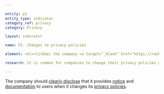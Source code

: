 ```yaml
---

entity: p2
entity_type: indicator
category_ref: privacy
category: Privacy

layout: indicator

name: P2. Changes to privacy policies

element: <ol><li>Does the company <a target="_blank" href="https://rankingdigitalrights.org/2018-indicators/#clearlydisclose">clearly disclose</a> that it notifies users about changes to its privacy policies?</li><li>Does the company <a target="_blank" href="https://rankingdigitalrights.org/2018-indicators/#clearlydisclose">clearly disclose</a> how it will directly notify users of changes?</li><li>Does the company <a target="_blank" href="https://rankingdigitalrights.org/2018-indicators/#clearlydisclose">clearly disclose</a> the time frame within which it provides notification prior to changes coming into effect?</li><li>Does the company maintain a <a target="_blank" href="https://rankingdigitalrights.org/2018-indicators/#publicarchive">public archive</a> or <a target="_blank" href="https://rankingdigitalrights.org/2018-indicators/#changelog">change log</a>?</li><li>(For <a target="_blank" href="https://rankingdigitalrights.org/2018-indicators/#mobile">mobile ecosystems</a>): Does the company <a target="_blank" href="https://rankingdigitalrights.org/2018-indicators/#clearlydisclose">clearly disclose</a> that it requires apps sold through its <a target="_blank" href="https://rankingdigitalrights.org/2018-indicators/#appstore">app store</a> to notify users when the <a target="_blank" href="https://rankingdigitalrights.org/2018-indicators/#app">app</a> changes its privacy policy?</li></ol>

research: It is common for companies to change their privacy policies as their business evolves. However, these changes can significantly impact a user’s privacy rights and what user information companies can collect, share and store. We therefore expect companies to commit to notify users when they change these policies and to provide users with information to help them understand what these changes mean.</p><p>This indicator seeks clear disclosure by companies of their method and timeframe for notifying users about changes to privacy policies. We expect companies to commit to directly notifying users prior to changes coming into effect. The method of direct notification may differ based on the type of service. For services that contain user accounts, direct notification may involve sending an email or an SMS. For services that do not require a user account, direct notification may involve posting a prominent notice on the main page where users access the service. It also seeks evidence that a company provides publicly available records of previous policies so that people can understand how the company’s policies have evolved over time.</p><p><b>Potential sources:</b></p><ul><li>Company privacy policy</li><li>Company data use policy</li></ul>

---
```

The company should <a target="_blank" href="https://rankingdigitalrights.org/2018-indicators/#clearlydisclose">clearly disclose</a> that it provides <a target="_blank" href="https://rankingdigitalrights.org/2018-indicators/#notice">notice</a> and <a target="_blank" href="https://rankingdigitalrights.org/2018-indicators/#documentation">documentation</a> to users when it changes its <a target="_blank" href="https://rankingdigitalrights.org/2018-indicators/#privacypolicy">privacy policies</a>.